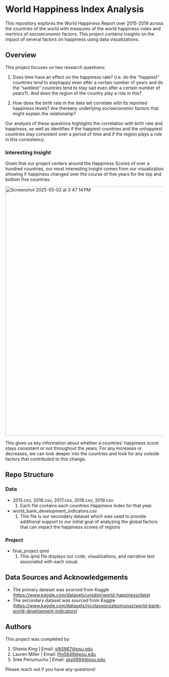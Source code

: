 # World Happiness Index Analysis

This repository explores the World Happiness Report over 2015-2019 across the countries of the world with measures of the world happiness index and mertrics of socioeconomic factors. This project contains insights on the impact of several factors on happiness using data visualizations. 

## Overview

This project focuses on two research questions:
 1. Does time have an effect on the happiness rate? (i.e. do the “happiest” countries tend to stayhappy even after a certain number of years and do the “saddest” countries tend to stay sad even after a certain number of years?). And does the region of the country play a role in this?
 
 2. How does the birth rate in the data set correlate with its reported happiness levels? Are thereany underlying socioeconomic factors that might explain the relationship?

Our analysis of these questions highlights the correlation with birth rate and happiness, as well as identifies if the happiest countries and the unhappiest countries stay consistent over a period of time and if the region plays a role in this consistency.  

### Interesting Insight

Given that our project centers around the Happiness Scores of over a hundred countries, our most interesting insight comes from our visualization showing if happiness changed over the course of five years for the top and bottom five countries.

<img width="792" alt="Screenshot 2025-05-02 at 3 47 14 PM" src="https://github.com/user-attachments/assets/1e15edd7-eb1c-4309-9867-df99a6f81cbd" />

This gives us key information about whether a countries' happiness score stays consistent or not throughout the years. For any increases or decreases, we can look deeper into the countries and look for any outside factors that contributed to this change.

## Repo Structure

### Data
- 2015.csv, 2016.csv, 2017.csv, 2018.csv, 2019.csv
   1. Each file contains each countries Happiness Index for that year. 
- world_bank_development_indicators.csv
   1. This file is our secondary dataset which was used to provide       
       additional support to our initial goal of analyzing the global factors 
       that can impact the happiness scores of regions

### Project

- final_project.qmd
  1. This qmd file displays our code, visualizations, and narrative text associated with each visual.  

## Data Sources and Acknowledgements

- The primary dataset was sourced from Kaggle (https://www.kaggle.com/datasets/unsdsn/world-happiness/data)
- The secondary dataset was sourced from Kaggle (https://www.kaggle.com/datasets/nicolasgonzalezmunoz/world-bank-world-development-indicators)

## Authors

This project was completed by:
  1. Shania King | Email: sfk5867@psu.edu
  2. Lauren Miller | Email: lfm5648@psu.edu
  3. Sree Penumuchu | Email: skp5994@psu.edu

Please reach out if you have any questions!
